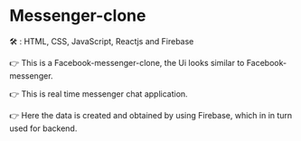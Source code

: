 # Messenger-clone 

🛠 : HTML, CSS, JavaScript, Reactjs and Firebase 

👉  This is a Facebook-messenger-clone, the Ui looks similar to Facebook-messenger.

👉  This is real time messenger chat application.

👉  Here the data is created and obtained by using Firebase, which in in turn used for backend.

